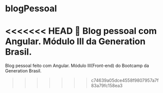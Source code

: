 # blogPessoal
<<<<<<< HEAD
:dart: Blog pessoal com Angular. 
Módulo III da Generation Brasil.
=======
Blog pessoal feito com Angular. Módulo III(Front-end) do Bootcamp da Generation Brasil.
>>>>>>> c74639a05dce4558f9807957a7f83a79fc158ea3
